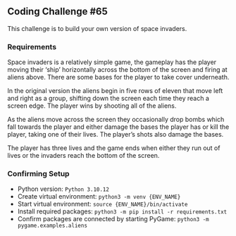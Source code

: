 ## Coding Challenge #65

This challenge is to build your own version of space invaders.

### Requirements

Space invaders is a relatively simple game, the gameplay has the player moving their ‘ship’ horizontally across the bottom of the screen and firing at aliens above. There are some bases for the player to take cover underneath.

In the original version the aliens begin in five rows of eleven that move left and right as a group, shifting down the screen each time they reach a screen edge. The player wins by shooting all of the aliens.

As the aliens move across the screen they occasionally drop bombs which fall towards the player and either damage the bases the player has or kill the player, taking one of their lives. The player’s shots also damage the bases.

The player has three lives and the game ends when either they run out of lives or the invaders reach the bottom of the screen.


### Confirming Setup
- Python version: `Python 3.10.12`
- Create virtual environment: `python3 -m venv {ENV_NAME}`
- Start virtual environment: `source {ENV_NAME}/bin/activate`
- Install required packages: `python3 -m pip install -r requirements.txt`
- Confirm packages are connected by starting PyGame: `python3 -m pygame.examples.aliens`